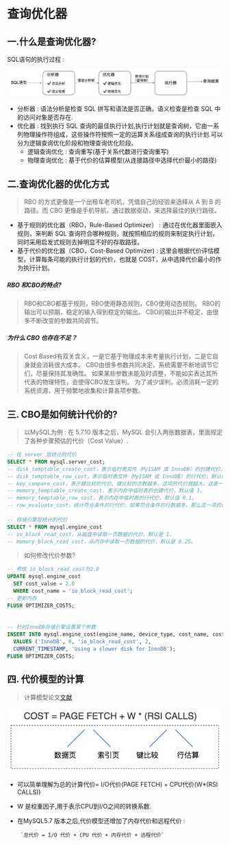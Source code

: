 # 查询优化器

## 一.什么是查询优化器?

SQL语句的执行过程 : 

![img](../../resources/sql/optimize_1.png)

- 分析器 : 语法分析是检查 SQL 拼写和语法是否正确，语义检查是检查 SQL 中的访问对象是否存在.
- 优化器 : 找到执行 SQL 查询的最佳执行计划,执行计划就是查询树，它由一系列物理操作符组成，这些操作符按照一定的运算关系组成查询的执行计划.可以分为逻辑查询优化阶段和物理查询优化阶段。
  - 逻辑查询优化 : 查询重写(基于关系代数进行查询重写)
  - 物理查询优化 : 基于代价的估算模型(从连接路径中选择代价最小的路径)

## 二.查询优化器的优化方式
> RBO 的方式更像是一个出租车老司机，凭借自己的经验来选择从 A 到 B 的路径。而 CBO 更像是手机导航，通过数据驱动，来选择最佳的执行路径。

- 基于规则的优化器（RBO，Rule-Based Optimizer） : 通过在优化器里面嵌入规则，来判断 SQL 查询符合哪种规则，就按照相应的规则来制定执行计划，同时采用启发式规则去掉明显不好的存取路径。
- 基于代价的优化器（CBO，Cost-Based Optimizer) : 这里会根据代价评估模型，计算每条可能的执行计划的代价，也就是 COST，从中选择代价最小的作为执行计划。

##### RBO 和CBO的特点?
>RBO和CBO都基于规则，RBO使用静态规则，CBO使用动态规则。
RBO的输出可以预期，稳定的输入得到稳定的输出。
CBO的输出并不稳定，由很多不断改变的参数共同调节。


##### 为什么 CBO 也存在不足？
>Cost Based有双关含义，一是它基于物理成本来考量执行计划，二是它自身就会消耗很大成本。
CBO由很多参数共同决定，系统需要不断地调节它们，尽量保持其准确性。
如果某些参数未能及时调整，不能如实表达其所代表的物理特性，会使得CBO发生误判。
为了减少误判，必须消耗一定的系统资源，用于频繁地收集和计算各项参数。



## 三. CBO是如何统计代价的?
> 以MySQL为例 : 在 5.7.10 版本之后，MySQL 会引入两张数据表，里面规定了各种步骤预估的代价（Cost Value）.

```sql
-- 在 server 层统计的代价
SELECT * FROM mysql.server_cost;
-- disk_temptable_create_cost，表示临时表文件（MyISAM 或 InnoDB）的创建代价，默认值为 20。
-- disk_temptable_row_cost，表示临时表文件（MyISAM 或 InnoDB）的行代价，默认值 0.5。
-- key_compare_cost，表示键比较的代价。键比较的次数越多，这项的代价就越大，这是一个重要的指标，默认值 0.05。
-- memory_temptable_create_cost，表示内存中临时表的创建代价，默认值 1。
-- memory_temptable_row_cost，表示内存中临时表的行代价，默认值 0.1。
-- row_evaluate_cost，统计符合条件的行代价，如果符合条件的行数越多，那么这一项的代价就越大，因此这是个重要的指标，默认值 0.1。

-- 存储引擎层统计的代价
SELECT * FROM mysql.engine_cost
-- io_block_read_cost，从磁盘中读取一页数据的代价，默认是 1。
-- memory_block_read_cost，从内存中读取一页数据的代价，默认是 0.25。
```

> 如何修改代价参数?

```sql
-- 修改 io_block_read_cost为2.0
UPDATE mysql.engine_cost
  SET cost_value = 2.0
  WHERE cost_name = 'io_block_read_cost';
-- 更新内存
FLUSH OPTIMIZER_COSTS;


-- 针对InnoDB存储引擎设置某个参数
INSERT INTO mysql.engine_cost(engine_name, device_type, cost_name, cost_value, last_update, comment)
  VALUES ('InnoDB', 0, 'io_block_read_cost', 2,
  CURRENT_TIMESTAMP, 'Using a slower disk for InnoDB');
FLUSH OPTIMIZER_COSTS;
```

## 四. 代价模型的计算

>  计算模型论文[文献](http://dbis.rwth-aachen.de/lehrstuhl/staff/li/resources/download/AccessPathSelectionInRelationalDatabase.pdf)

![img](../../resources/sql/387aaaeb22f50168402018d8891ca5b0.png)



- 可以简单理解为总的计算代价= I/O代价(PAGE FETCH) + CPU代价(W*(RSI CALLS))
- W 是权重因子,用于表示CPU到I/O之间的转换系数.
- 在MySQL5.7 版本之后,代价模型还增加了内存代价和远程代价 : 

       `总代价 = I/O 代价 + CPU 代价 + 内存代价 + 远程代价`





